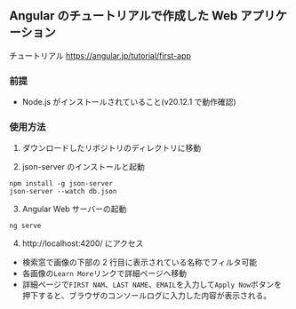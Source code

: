 ## Angular のチュートリアルで作成した Web アプリケーション

チュートリアル
https://angular.jp/tutorial/first-app

### 前提

- Node.js がインストールされていること(v20.12.1 で動作確認)

### 使用方法

1. ダウンロードしたリポジトリのディレクトリに移動

2. json-server のインストールと起動

```
npm install -g json-server
json-server --watch db.json
```

3. Angular Web サーバーの起動

```
ng serve
```

4. http://localhost:4200/ にアクセス

- 検索窓で画像の下部の 2 行目に表示されている名称でフィルタ可能
- 各画像の`Learn More`リンクで詳細ページへ移動
- 詳細ページで`FIRST NAM`、`LAST NAME`、`EMAIL`を入力して`Apply Now`ボタンを押下すると、ブラウザのコンソールログに入力した内容が表示される。
